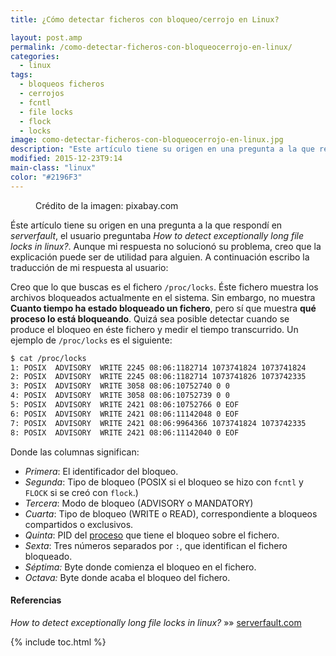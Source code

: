 ```yaml
---
title: ¿Cómo detectar ficheros con bloqueo/cerrojo en Linux?

layout: post.amp
permalink: /como-detectar-ficheros-con-bloqueocerrojo-en-linux/
categories:
  - linux
tags:
  - bloqueos ficheros
  - cerrojos
  - fcntl
  - file locks
  - flock
  - locks
image: como-detectar-ficheros-con-bloqueocerrojo-en-linux.jpg
description: "Este artículo tiene su origen en una pregunta a la que respondí en *serverfault*, el usuario preguntaba *How to detect exceptionally long file locks in linux?*. Aunque mi respuesta no solucionó su problema, creo que la explicación puede ser de utilidad para alguien. A continuación escribo la traducción de mi respuesta al usuario"
modified: 2015-12-23T9:14
main-class: "linux"
color: "#2196F3"
---
```

<figure>
<a href="/assets/img/como-detectar-ficheros-con-bloqueocerrojo-en-linux.jpg"><amp-img on="tap:lightbox1" role="button" tabindex="0" layout="responsive" src="/assets/img/como-detectar-ficheros-con-bloqueocerrojo-en-linux.jpg" title="{{ page.title }}" alt="{{ page.title }}" width="640px" height="640px" /></a>
<span class="image-credit">Crédito de la imagen: pixabay.com</span>
</figure>

Éste artículo tiene su origen en una pregunta a la que respondí en *serverfault*, el usuario preguntaba *How to detect exceptionally long file locks in linux?*. Aunque mi respuesta no solucionó su problema, creo que la explicación puede ser de utilidad para alguien. A continuación escribo la traducción de mi respuesta al usuario:

Creo que lo que buscas es el fichero `/proc/locks`. Éste fichero muestra los archivos bloqueados actualmente en el sistema. Sin embargo, no muestra **Cuanto tiempo ha estado bloqueado un fichero**, pero sí que muestra **qué proceso lo está bloqueando**. Quizá sea posible detectar cuando se produce el bloqueo en éste fichero y medir el tiempo transcurrido. Un ejemplo de `/proc/locks` es el siguiente:

<!--ad-->

```bash
$ cat /proc/locks
1: POSIX  ADVISORY  WRITE 2245 08:06:1182714 1073741824 1073741824
2: POSIX  ADVISORY  WRITE 2245 08:06:1182714 1073741826 1073742335
3: POSIX  ADVISORY  WRITE 3058 08:06:10752740 0 0
4: POSIX  ADVISORY  WRITE 3058 08:06:10752739 0 0
5: POSIX  ADVISORY  WRITE 2421 08:06:10752766 0 EOF
6: POSIX  ADVISORY  WRITE 2421 08:06:11142048 0 EOF
7: POSIX  ADVISORY  WRITE 2421 08:06:9964366 1073741824 1073742335
8: POSIX  ADVISORY  WRITE 2421 08:06:11142040 0 EOF

```

Donde las columnas significan:

* *Primera*: El identificador del bloqueo.
* *Segunda*: Tipo de bloqueo (POSIX si el bloqueo se hizo con `fcntl` y `FLOCK` si se creó con `flock`.)
* *Tercera*: Modo de bloqueo (ADVISORY o MANDATORY)
* *Cuarta*: Tipo de bloqueo (WRITE o READ), correspondiente a bloqueos compartidos o exclusivos.
* *Quinta*: PID del [proceso][1] que tiene el bloqueo sobre el fichero.
* *Sexta*: Tres números separados por `:`, que identifican el fichero bloqueado.
* *Séptima:* Byte donde comienza el bloqueo en el fichero.
* *Octava:* Byte donde acaba el bloqueo del fichero.

#### Referencias

*How to detect exceptionally long file locks in linux?* »» <a href="http://serverfault.com/a/593873/181098" target="_blank">serverfault.com</a>

 [1]: https://elbauldelprogramador.com/introduccion-los-procesos/ "Intro a los procesos"

{% include toc.html %}
